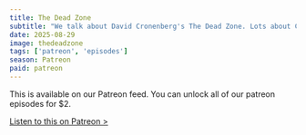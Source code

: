 ```yaml
---
title: The Dead Zone
subtitle: "We talk about David Cronenberg's The Dead Zone. Lots about Christopher Walken and also the rising cost of weddings among other random ramblings."
date: 2025-08-29
image: thedeadzone
tags: ['patreon', 'episodes']
season: Patreon
paid: patreon
---
```

<div class="callout patreon">
This is available on our Patreon feed. You can unlock all of our patreon episodes for $2.

<a class="button" href="https://www.patreon.com/posts/paid-podcast-137658365">Listen to this on Patreon &gt;</a>
</div>